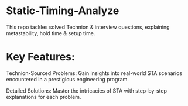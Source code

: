 # Static-Timing-Analyze
This repo tackles solved Technion &amp; interview questions, explaining metastability, hold time &amp; setup time.

# Key Features:

Technion-Sourced Problems: Gain insights into real-world STA scenarios encountered in a prestigious engineering program.

Detailed Solutions: Master the intricacies of STA with step-by-step explanations for each problem.
